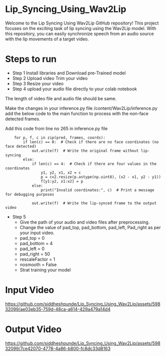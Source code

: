 # Lip_Syncing_Using_Wav2Lip
Welcome to the Lip Syncing Using Wav2Lip GitHub repository! This project focuses on the exciting task of lip syncing using the Wav2Lip model. With this repository, you can easily synchronize speech from an audio source with the lip movements of a target video.
# Steps to run
* Step 1
Install libraries and Download pre-Trained model
* Step 2
  Upload video
  Trim your video
* Step 3
  Resize your video
* Step 4
  upload your audio file directly to your colab notebook

The length of video file and audio file should be same.

Make the changes in your inference.py file /content/Wav2Lip/inference.py add the below code to the main function to process with the non-face detected frames.

Add this code from line no 265 in inference.py file

        for p, f, c in zip(pred, frames, coords):
            if len(c) == 0:  # Check if there are no face coordinates (no face detected)
                out.write(f)  # Write the original frame without lip-syncing
            else:
                if len(c) == 4:  # Check if there are four values in the coordinates
                    y1, y2, x1, x2 = c
                    p = cv2.resize(p.astype(np.uint8), (x2 - x1, y2 - y1))
                    f[y1:y2, x1:x2] = p
                else:
                    print("Invalid coordinates:", c)  # Print a message for debugging purposes
        
                out.write(f)  # Write the lip-synced frame to the output video
* Step 5
  * Give the path of your audio and video files after preprocessing.
  * Change the value of pad_top, pad_bottom, pad_left, Pad_right as per your input video.
  * pad_top = 0
  * pad_bottom = 4
  * pad_left = 0
  * pad_right = 50
  * rescaleFactor = 1
  * nosmooth = False
  * Strat training your model
# Input Video

https://github.com/siddheshpunde/Lip_Syncing_Using_Wav2Lip/assets/59832099/ae03eb35-759d-48ca-a614-429a479a14d4

# Output Video

https://github.com/siddheshpunde/Lip_Syncing_Using_Wav2Lip/assets/59832099/7ce42070-4778-4a86-b800-fc8dc33d8163

